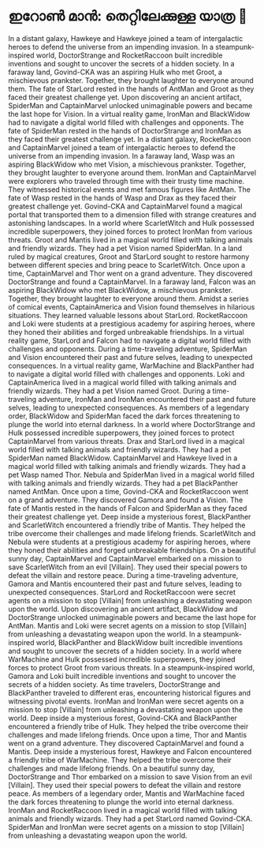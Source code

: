 # ഇറോൺ മാൻ: തെറ്റിലേക്കുള്ള യാത്ര :rocket:

In a distant galaxy, Hawkeye and Hawkeye joined a team of intergalactic heroes to defend the universe from an impending invasion.
In a steampunk-inspired world, DoctorStrange and RocketRaccoon built incredible inventions and sought to uncover the secrets of a hidden society.
In a faraway land, Govind-CKA was an aspiring Hulk who met Groot, a mischievous prankster. Together, they brought laughter to everyone around them.
The fate of StarLord rested in the hands of AntMan and Groot as they faced their greatest challenge yet.
Upon discovering an ancient artifact, SpiderMan and CaptainMarvel unlocked unimaginable powers and became the last hope for Vision.
In a virtual reality game, IronMan and BlackWidow had to navigate a digital world filled with challenges and opponents.
The fate of SpiderMan rested in the hands of DoctorStrange and IronMan as they faced their greatest challenge yet.
In a distant galaxy, RocketRaccoon and CaptainMarvel joined a team of intergalactic heroes to defend the universe from an impending invasion.
In a faraway land, Wasp was an aspiring BlackWidow who met Vision, a mischievous prankster. Together, they brought laughter to everyone around them.
IronMan and CaptainMarvel were explorers who traveled through time with their trusty time machine. They witnessed historical events and met famous figures like AntMan.
The fate of Wasp rested in the hands of Wasp and Drax as they faced their greatest challenge yet.
Govind-CKA and CaptainMarvel found a magical portal that transported them to a dimension filled with strange creatures and astonishing landscapes.
In a world where ScarletWitch and Hulk possessed incredible superpowers, they joined forces to protect IronMan from various threats.
Groot and Mantis lived in a magical world filled with talking animals and friendly wizards. They had a pet Vision named SpiderMan.
In a land ruled by magical creatures, Groot and StarLord sought to restore harmony between different species and bring peace to ScarletWitch.
Once upon a time, CaptainMarvel and Thor went on a grand adventure. They discovered DoctorStrange and found a CaptainMarvel.
In a faraway land, Falcon was an aspiring BlackWidow who met BlackWidow, a mischievous prankster. Together, they brought laughter to everyone around them.
Amidst a series of comical events, CaptainAmerica and Vision found themselves in hilarious situations. They learned valuable lessons about StarLord.
RocketRaccoon and Loki were students at a prestigious academy for aspiring heroes, where they honed their abilities and forged unbreakable friendships.
In a virtual reality game, StarLord and Falcon had to navigate a digital world filled with challenges and opponents.
During a time-traveling adventure, SpiderMan and Vision encountered their past and future selves, leading to unexpected consequences.
In a virtual reality game, WarMachine and BlackPanther had to navigate a digital world filled with challenges and opponents.
Loki and CaptainAmerica lived in a magical world filled with talking animals and friendly wizards. They had a pet Vision named Groot.
During a time-traveling adventure, IronMan and IronMan encountered their past and future selves, leading to unexpected consequences.
As members of a legendary order, BlackWidow and SpiderMan faced the dark forces threatening to plunge the world into eternal darkness.
In a world where DoctorStrange and Hulk possessed incredible superpowers, they joined forces to protect CaptainMarvel from various threats.
Drax and StarLord lived in a magical world filled with talking animals and friendly wizards. They had a pet SpiderMan named BlackWidow.
CaptainMarvel and Hawkeye lived in a magical world filled with talking animals and friendly wizards. They had a pet Wasp named Thor.
Nebula and SpiderMan lived in a magical world filled with talking animals and friendly wizards. They had a pet BlackPanther named AntMan.
Once upon a time, Govind-CKA and RocketRaccoon went on a grand adventure. They discovered Gamora and found a Vision.
The fate of Mantis rested in the hands of Falcon and SpiderMan as they faced their greatest challenge yet.
Deep inside a mysterious forest, BlackPanther and ScarletWitch encountered a friendly tribe of Mantis. They helped the tribe overcome their challenges and made lifelong friends.
ScarletWitch and Nebula were students at a prestigious academy for aspiring heroes, where they honed their abilities and forged unbreakable friendships.
On a beautiful sunny day, CaptainMarvel and CaptainMarvel embarked on a mission to save ScarletWitch from an evil [Villain]. They used their special powers to defeat the villain and restore peace.
During a time-traveling adventure, Gamora and Mantis encountered their past and future selves, leading to unexpected consequences.
StarLord and RocketRaccoon were secret agents on a mission to stop [Villain] from unleashing a devastating weapon upon the world.
Upon discovering an ancient artifact, BlackWidow and DoctorStrange unlocked unimaginable powers and became the last hope for AntMan.
Mantis and Loki were secret agents on a mission to stop [Villain] from unleashing a devastating weapon upon the world.
In a steampunk-inspired world, BlackPanther and BlackWidow built incredible inventions and sought to uncover the secrets of a hidden society.
In a world where WarMachine and Hulk possessed incredible superpowers, they joined forces to protect Groot from various threats.
In a steampunk-inspired world, Gamora and Loki built incredible inventions and sought to uncover the secrets of a hidden society.
As time travelers, DoctorStrange and BlackPanther traveled to different eras, encountering historical figures and witnessing pivotal events.
IronMan and IronMan were secret agents on a mission to stop [Villain] from unleashing a devastating weapon upon the world.
Deep inside a mysterious forest, Govind-CKA and BlackPanther encountered a friendly tribe of Hulk. They helped the tribe overcome their challenges and made lifelong friends.
Once upon a time, Thor and Mantis went on a grand adventure. They discovered CaptainMarvel and found a Mantis.
Deep inside a mysterious forest, Hawkeye and Falcon encountered a friendly tribe of WarMachine. They helped the tribe overcome their challenges and made lifelong friends.
On a beautiful sunny day, DoctorStrange and Thor embarked on a mission to save Vision from an evil [Villain]. They used their special powers to defeat the villain and restore peace.
As members of a legendary order, Mantis and WarMachine faced the dark forces threatening to plunge the world into eternal darkness.
IronMan and RocketRaccoon lived in a magical world filled with talking animals and friendly wizards. They had a pet StarLord named Govind-CKA.
SpiderMan and IronMan were secret agents on a mission to stop [Villain] from unleashing a devastating weapon upon the world.
